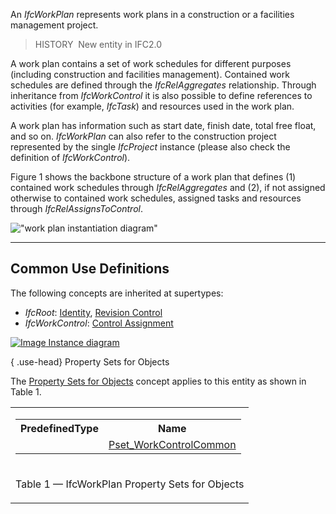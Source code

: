 An _IfcWorkPlan_ represents work plans in a construction or a facilities management project.

> HISTORY&nbsp; New entity in IFC2.0

A work plan contains a set of work schedules for different purposes (including construction and facilities management). Contained work schedules are defined through the _IfcRelAggregates_ relationship. Through inheritance from _IfcWorkControl_ it is also possible to define references to activities (for example, _IfcTask_) and resources used in the work plan.

A work plan has information such as start date, finish date, total free float, and so on. _IfcWorkPlan_ can also refer to the construction project represented by the single _IfcProject_ instance (please also check the definition of _IfcWorkControl_).

Figure 1 shows the backbone structure of a work plan that defines (1) contained work schedules through _IfcRelAggregates_ and (2), if not assigned otherwise to contained work schedules, assigned tasks and resources through _IfcRelAssignsToControl_.

!["work plan instantiation diagram"](../../../figures/ifcworkplan_instantiation_diagram.png "Figure 1 &mdash; Work plan relationships")

___
## Common Use Definitions
The following concepts are inherited at supertypes:

* _IfcRoot_: [Identity](../../templates/identity.htm), [Revision Control](../../templates/revision-control.htm)
* _IfcWorkControl_: [Control Assignment](../../templates/control-assignment.htm)

[![Image](../../../img/diagram.png)&nbsp;Instance diagram](../../../annex/annex-d/common-use-definitions/ifcworkplan.htm)

{ .use-head}
Property Sets for Objects

The [Property Sets for Objects](../../templates/property-sets-for-objects.htm) concept applies to this entity as shown in Table 1.

<table>
<tr><td>
<table class="gridtable">
<tr><th><b>PredefinedType</b></th><th><b>Name</b></th></tr>
<tr><td>&nbsp;</td><td><a href="../../psd/ifcprocessextension/Pset_WorkControlCommon.xml">Pset_WorkControlCommon</a></td></tr>
</table>
</td></tr>
<tr><td><p class="table">Table 1 &mdash; IfcWorkPlan Property Sets for Objects</p></td></tr></table>